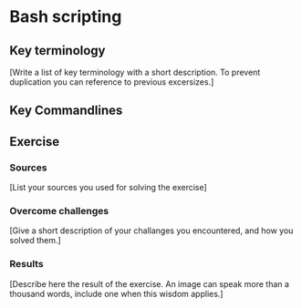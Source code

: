 # Bash scripting

## Key terminology
[Write a list of key terminology with a short description. To prevent duplication you can reference to previous excersizes.]
## Key Commandlines

## Exercise

### Sources
[List your sources you used for solving the exercise]

### Overcome challenges
[Give a short description of your challanges you encountered, and how you solved them.]

### Results
[Describe here the result of the exercise. An image can speak more than a thousand words, include one when this wisdom applies.]
